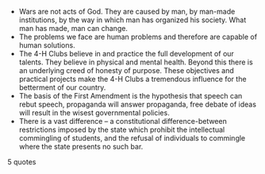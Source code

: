  - Wars are not acts of God. They are caused by man, by man-made institutions, by the way in which man has organized his society. What man has made, man can change.
 - The problems we face are human problems and therefore are capable of human solutions.
 - The 4-H Clubs believe in and practice the full development of our talents. They believe in physical and mental health. Beyond this there is an underlying creed of honesty of purpose. These objectives and practical projects make the 4-H Clubs a tremendous influence for the betterment of our country.
 - The basis of the First Amendment is the hypothesis that speech can rebut speech, propaganda will answer propaganda, free debate of ideas will result in the wisest governmental policies.
 - There is a vast difference – a constitutional difference-between restrictions imposed by the state which prohibit the intellectual commingling of students, and the refusal of individuals to commingle where the state presents no such bar.

5 quotes